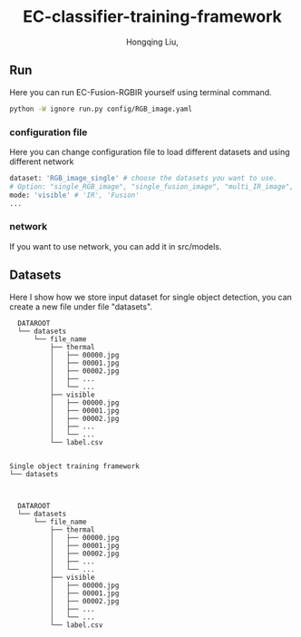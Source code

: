 <p align="center">

<h1 align="center">EC-classifier-training-framework</h1>
<p align="center">
Hongqing Liu, 

</p>
    
## Run
Here you can run EC-Fusion-RGBIR yourself using terminal command.

```bash
python -W ignore run.py config/RGB_image.yaml
```

### configuration file
Here you can change configuration file to load different datasets and using different network

```bash
dataset: 'RGB_image_single' # choose the datasets you want to use.
# Option: "single_RGB_image", "single_fusion_image", "multi_IR_image", ...
mode: 'visible' # 'IR', 'Fusion'
...
```

### network
If you want to use network, you can add it in src/models.

## Datasets
Here I show how we store input dataset for single object detection, you can create a new file under file "datasets".

```
  DATAROOT
  └── datasets
      └── file_name
          ├── thermal
          │   ├── 00000.jpg
          │   ├── 00001.jpg
          │   ├── 00002.jpg
          │   ├── ...
          │   └── ...
          ├── visible
          │   ├── 00000.jpg
          │   ├── 00001.jpg
          │   ├── 00002.jpg
          │   ├── ...
          │   └── ...
          └── label.csv
        

```

```
Single object training framework
└── datasets



  DATAROOT
  └── datasets
      └── file_name
          ├── thermal
          │   ├── 00000.jpg
          │   ├── 00001.jpg
          │   ├── 00002.jpg
          │   ├── ...
          │   └── ...
          ├── visible
          │   ├── 00000.jpg
          │   ├── 00001.jpg
          │   ├── 00002.jpg
          │   ├── ...
          │   └── ...
          └── label.csv
        

```